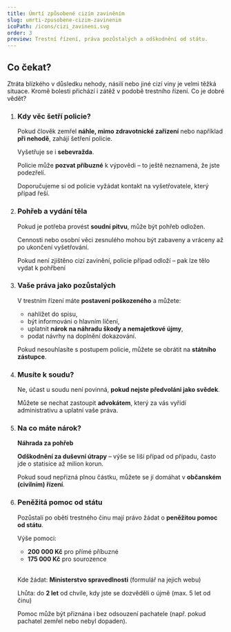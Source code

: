 ```yaml
---
title: Úmrtí způsobené cizím zaviněním
slug: umrti-zpusobene-cizim-zavinenim
icoPath: /icons/cizi_zavineni.svg
order: 3
preview: Trestní řízení, práva pozůstalých a odškodnění od státu. 
---
```


## Co čekat? ##

Ztráta blízkého v důsledku nehody, násilí nebo jiné cizí viny je velmi těžká situace. Kromě bolesti přichází i zátěž v podobě trestního řízení. Co je dobré vědět?

1. ### Kdy věc šetří policie? ###
   Pokud člověk zemřel <b>náhle, mimo zdravotnické zařízení</b> nebo například <b>při nehodě</b>, zahájí šetření policie.

   Vyšetřuje se i <b>sebevražda</b>.

   Policie může <b>pozvat příbuzné</b> k výpovědi – to ještě neznamená, že jste podezřelí.

   Doporučujeme si od policie vyžádat kontakt na vyšetřovatele, který případ řeší.

2. ### Pohřeb a vydání těla ###
   Pokud je potřeba provést <b>soudní pitvu</b>, může být pohřeb odložen.

   Cennosti nebo osobní věci zesnulého mohou být zabaveny a vráceny až po ukončení vyšetřování.

   Pokud není zjištěno cizí zavinění, policie případ odloží – pak lze tělo vydat k pohřbení

3. ### Vaše práva jako pozůstalých ###
   V trestním řízení máte <b>postavení poškozeného</b> a můžete:
    - nahlížet do spisu,
    - být informováni o hlavním líčení,
    - uplatnit <b>nárok na náhradu škody a nemajetkové újmy</b>,
    - podat návrhy na doplnění dokazování.

   Pokud nesouhlasíte s postupem policie, můžete se obrátit na <b>státního zástupce</b>.

4. ### Musíte k soudu? ###
   Ne, účast u soudu není povinná, <b>pokud nejste předvoláni jako svědek</b>.

   Můžete se nechat zastoupit <b>advokátem</b>, který za vás vyřídí administrativu a uplatní vaše práva.

5. ### Na co máte nárok? ###
   <b>Náhrada za pohřeb</b>

   <b>Odškodnění za duševní útrapy</b> – výše se liší případ od případu, často jde o statisíce až milion korun.

   Pokud soud nepřizná plnou částku, můžete se jí domáhat v <b>občanském (civilním) řízení</b>.

6. ### Peněžitá pomoc od státu ###
   Pozůstalí po oběti trestného činu mají právo žádat o <b>peněžitou pomoc od státu</b>.
   
   Výše pomoci:
    - <b>200 000 Kč</b> pro přímé příbuzné
    - <b>175 000 Kč</b> pro sourozence

   <br/>Kde žádat: <b>Ministerstvo spravedlnosti</b> (formulář na jejich webu)
   
   Lhůta: do <b>2 let</b> od chvíle, kdy jste se dozvěděli o újmě (max. 5 let od činu)
   
   Pomoc může být přiznána i bez odsouzení pachatele (např. pokud pachatel zemřel nebo nebyl dopaden).